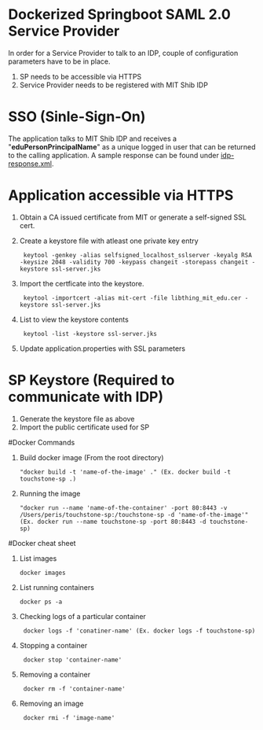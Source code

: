 # Dockerized Springboot SAML 2.0 Service Provider

In order for a Service Provider to talk to an IDP, couple of configuration parameters have to be in place.

1. SP needs to be accessible via HTTPS
2. Service Provider needs to be registered with MIT Shib IDP


# SSO (Sinle-Sign-On)

The application talks to MIT Shib IDP and receives a "__eduPersonPrincipalName__" as a unique logged in user that can be returned to the calling application. 
A sample response can be found under [idp-response.xml](../tree/master/src/main/resources/saml/idp-response.xml). 


# Application accessible via HTTPS
1. Obtain a CA issued certificate from MIT or generate a self-signed SSL cert. 
2. Create a keystore file with atleast one private key entry
       
        keytool -genkey -alias selfsigned_localhost_sslserver -keyalg RSA -keysize 2048 -validity 700 -keypass changeit -storepass changeit -keystore ssl-server.jks
3. Import the certficate into the keystore.
    
        keytool -importcert -alias mit-cert -file libthing_mit_edu.cer -keystore ssl-server.jks
       
4. List to view the keystore contents

        keytool -list -keystore ssl-server.jks
        
5. Update application.properties with SSL parameters


# SP Keystore (Required to communicate with IDP)
1. Generate the keystore file as above
2. Import the public certificate used for SP


#Docker Commands

1. Build docker image (From the root directory)
       
       "docker build -t 'name-of-the-image' ." (Ex. docker build -t touchstone-sp .)
       
2. Running the image
    
       "docker run --name 'name-of-the-container' -port 80:8443 -v /Users/peris/touchstone-sp:/touchstone-sp -d 'name-of-the-image'" (Ex. docker run --name touchstone-sp -port 80:8443 -d touchstone-sp)
             
#Docker cheat sheet

1. List images

       docker images
       
       
2. List running containers

       docker ps -a
       
3. Checking logs of a particular container

        docker logs -f 'conatiner-name' (Ex. docker logs -f touchstone-sp)
      
      
4. Stopping a container 

        docker stop 'container-name'
      
5. Removing a container
   
        docker rm -f 'container-name'
      
6. Removing an image
    
        docker rmi -f 'image-name'
       
        
    
    
